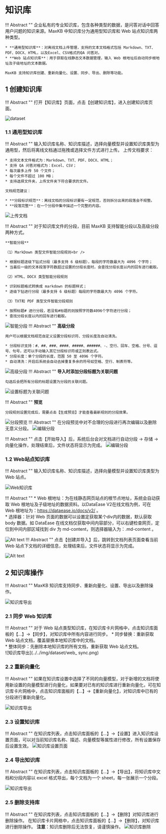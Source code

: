 # 知识库

!!! Abstract ""
    企业私有的专业知识库，包含各种类型的数据，是问答对话中回答用户问题的知识来源。MaxKB 中知识库分为通用型知识库和 Web 站点知识库两种类型。

    * **通用型知识库**：对离线文档上传管理，支持的文本文档格式包括 Markdown、TXT、PDF、DOCX、HTML，以及Excel、CSV格式的QA 问答对。   
    * **Web 站点知识库**：用于获取在线静态文本数据管理，输入 Web 根地址后自动同步根地址及子级地址的文本数据。
    
    MaxKB 支持知识库创建、重新向量化、设置、同步、导出、删除等功能。

## 1 创建知识库

!!! Abstract ""
    打开【知识库】页面，点击【创建知识库】，进入创建知识库页面。
    
![dataset](../../img/dataset/create.jpg)

###  1.1 通用型知识库

!!! Abstract ""
    输入知识库名称、知识库描述，选择向量模型并设置知识库类型为通用型，然后将离线文档通过拖拽或选择文件方式进行上传。
    上传文档要求：

    * 支持文本文件格式为：Markdown、TXT、PDF、DOCX、HTML；      
    * 支持 QA 问答对格式为：Excel、CSV；  
    * 每次最多上传 50 个文件；   
    * 每个文件不超过 100 MB；
    * 支持选择文件夹，上传文件夹下符合要求的文件。
        
    文档规范建议：    

    * **分段标识规范**：离线文档的分段标识要有一定规范，否则拆分出来的段落会不规整。   
    * **段落完整**：在一个分段中集中描述一个完整的内容。 

![上传文档](../../img/dataset/create_offline_dataset.png)


!!! Abstract ""
    对于知识库文件的分段，目前 MaxKB 支持智能分段以及高级分段两种方式。

    **智能分段**

    （1）MarkDown 类型文件智能分段规则<br />

    * 根据标题逐级下钻式分段（最多支持 6 级标题），每段的字符数最大为 4096 个字符；   
    * 当最后一级的文本段落字符数超过设置的分段长度时，会查找分段长度以内的回车进行截取。

    （2）HTML、DOCX 类型智能分段规则

    * 识别标题格式转换成 markdown 的标题样式；
    * 逐级下钻进行分段（最多支持 6 级标题）每段的字符数最大为 4096 个字符。

    （3）TXT和 PDF 类型文件智能分段规则

    * 按照标题# 进行分段，若没有#标题的则按照字符数4096个字符进行分段；
    * 查找分段长度以内的回车进行截取。  
      
![智能分段](<../../img/dataset/automatic_paragraphing.png>)
!!! Abstract ""
    **高级分段**   

    用户可以根据文档规范自定义设置分段标识符、分段长度及自动清洗。

    * 分段标识支持：#、##、###、####、#####、######、-、空行、回车、空格、分号、逗号、句号，还可以手动输入其它分段标识符或正则表达式。   
    * 分段长度：单个分段的长度，范围 50 至 4096 个字符。   
    * 自动清洗：开启后系统会自动去掉重复多余的符号如空格、空行、制表符等。      

![高级分段](<../../img/dataset/advanced_segmentation.png>)
!!! Abstract ""
    **导入时添加分段标题为关联问题**   

    勾选后会把所有分段的标题设置为分段的关联问题。
![设置标题为关联问题](../../img/dataset/titel_set_question.png)


!!! Abstract ""
    **预览**   

    分段规则设置完成后，需要点击【生成预览】才能查看最新规则的分段效果。
![分段预览](<../../img/dataset/preview_segmentation.png>)
!!! Abstract ""
    在分段预览中对不合理的分段进行再次编辑以及删除无意义分段。
![编辑分段](../../img/dataset/view_edit.png)

   
!!! Abstract ""
    点击【开始导入】后，系统后台会对文档进行自动分段 -> 存储 -> 向量化操作，处理结束后，文件状态将显示为完成。
![编辑分段](../../img/dataset/processing.png)


### 1.2 Web站点知识库

!!! Abstract ""
    输入知识库名称、知识库描述，选择向量模型并设置知识库类型为 Web 站点。

![Web知识库](../../img/dataset/web_dataset.png)

!!! Abstract ""
    * Web 根地址：为在线静态网页站点的根节点地址，系统会自动获取 Web 根地址及子级地址的数据资料。以DataEase V2在线文档为例，可在 Web 根地址为：https://dataease.io/docs/v2/ 。  
    * 选择器：针对 Web 页面的数据可以设置定获取某个div内的数据，默认获取 body 数据。如 DataEase 在线文档仅获取中间内容部分，可以右键检查网页，定位到中间内部区域找到 div 为 md-content，则选择器输入为：.md-content 。

![Alt text](../../img/dataset/DataEase_doc.png)
!!! Abstract ""
    点击【创建并导入】后，跳转到文档列表页面查看当前 Web 站点下文档的详细信息，处理结束后，文件状态将显示为完成。

![Alt text](../../img/dataset/web_doc.png)

## 2 知识库操作

!!! Abstract ""
    MaxKB 知识库支持同步、重新向量化、设置、导出以及删除操作。

![知识库导出](../../img/dataset/dataset_actions.png)

### 2.1 同步 Web 知识库

!!! Abstract ""
    对于 Web 站点类型知识库，在知识库卡片网格中，点击知识库面板的【…】->【同步】，对知识库中所有内容进行同步。
    * 同步替换：重新获取 Web 站点文档，覆盖替换本地知识库中的文档。  
    * 整体同步：先删除本地知识库的所有文档，重新获取 Web 站点文档。  
![知识库导出](../../img/dataset/web_ sync.png)

### 2.2 重新向量化

!!! Abstract ""
    如果在知识库设置中选择了不同的向量模型，对于新增的文档将使用新设置的向量模型进行向量化，如果要对已有的知识库进行重新向量化，可在知识库卡片网格中，点击知识库面板的【…】->【重新向量化】，对知识库中已有的分段进行重新向量化。

![知识库导出](../../img/dataset/dataset_embedding.png)

### 2.3 设置知识库

!!! Abstract ""
    在知识库列表，点击知识库面板的【…】->【设置】进入知识库设置页面，可以对当前知识库名称、描述、向量模型等属性进行修改，所有设置保存后设置生效。
![知识库设置页面](../../img/dataset/dataset_setting.png)

### 2.4 导出知识库

!!! Abstract ""
    在知识库列表，点击知识库面板的【…】->【导出】，将知识库中文档和分段内容以 excel 格式导出，每个文档为一个 sheet，每一张展示一个分段。

![知识库导出](../../img/dataset/dataset_export.png)

### 2.5 删除支持库

!!! Abstract ""
    在知识库列表，点击知识库面板的【…】->【删除】对知识库进行删除操作。
    在知识库卡片网格中，点击知识库面板的【…】->【删除】，对知识库进行删除操作。
    **注意**：知识库删除后无法恢复，请谨慎操作。
![知识库删除](../../img/dataset/dataset_del.png)

